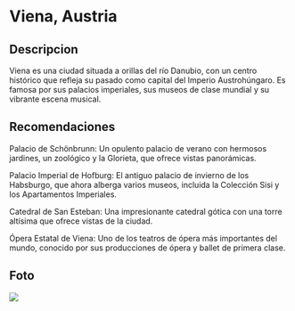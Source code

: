 # Viena, Austria 

## Descripcion 
Viena es una ciudad situada a orillas del río Danubio, con un centro histórico que refleja su pasado como capital del Imperio Austrohúngaro. Es famosa por sus palacios imperiales, sus museos de clase mundial y su vibrante escena musical.

## Recomendaciones

Palacio de Schönbrunn: Un opulento palacio de verano con hermosos jardines, un zoológico y la Glorieta, que ofrece vistas panorámicas.

Palacio Imperial de Hofburg: El antiguo palacio de invierno de los Habsburgo, que ahora alberga varios museos, incluida la Colección Sisi y los Apartamentos Imperiales.

Catedral de San Esteban: Una impresionante catedral gótica con una torre altísima que ofrece vistas de la ciudad.

Ópera Estatal de Viena: Uno de los teatros de ópera más importantes del mundo, conocido por sus producciones de ópera y ballet de primera clase.

## Foto

![](https://blog.ecohotels.com/wp-content/uploads/2023/12/Visit-Vienna-All-You-Need-to-Know9.jpg)

